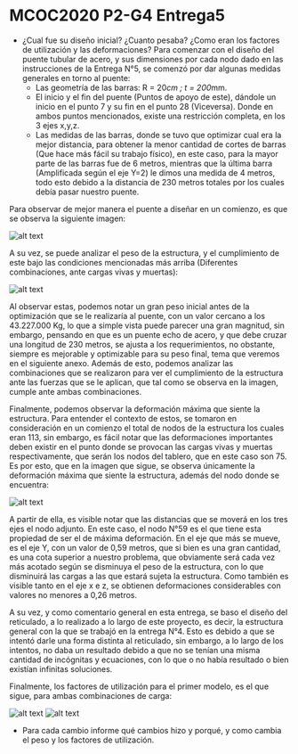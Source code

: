 # MCOC2020 P2-G4 Entrega5

- ¿Cual fue su diseño inicial? ¿Cuanto pesaba? ¿Como eran los factores de utilización y las deformaciones?
Para comenzar con el diseño del puente tubular de acero, y sus dimensiones por cada nodo dado en las instrucciones de la Entrega N°5, se comenzó por dar algunas medidas generales en torno al puente:
  * Las geometría de las barras: R = 20*cm ; t = 200*mm.
  * El inicio y el fin del puente (Puntos de apoyo de este), dándole un inicio en el punto 7 y su fin en el punto 28 (Viceversa). Donde en ambos puntos mencionados, existe una restricción completa, en los 3 ejes x,y,z. 
  * Las medidas de las barras, donde se tuvo que optimizar cual era la mejor distancia, para obtener la menor cantidad de cortes de barras (Que hace más fácil su trabajo físico), en este caso, para la mayor parte de las barras fue de 6 metros, mientras que la última barra (Amplificada según el eje Y=2) le dimos una medida de 4 metros, todo esto debido a la distancia de 230 metros totales por los cuales debía pasar nuestro puente. 

Para observar de mejor manera el puente a diseñar en un comienzo, es que se observa la siguiente imagen: 

![alt text](https://github.com/vjguzman/MCOC2020_P2_G4_Entrega5/blob/main/Informe/reticulado.jpeg)

A su vez, se puede analizar el peso de la estructura, y el cumplimiento de este bajo las condiciones mencionadas más arriba (Diferentes combinaciones, ante cargas vivas y muertas): 

![alt text](https://github.com/vjguzman/MCOC2020_P2_G4_Entrega5/blob/main/Informe/comprobar%20si%20cumple.jpeg)

Al observar estas, podemos notar un gran peso inicial antes de la optimización que se le realizaría al puente, con un valor cercano a los 43.227.000 Kg, lo que a simple vista puede parecer una gran magnitud, sin embargo, pensando en que es un puente echo de acero, y que debe cruzar una longitud de 230 metros, se ajusta a los requerimientos, no obstante, siempre es mejorable y optimizable para su peso final, tema que veremos en el siguiente anexo. Además de esto, podemos analizar las combinaciones que se realizaron para ver el cumplimiento de la estructura ante las fuerzas que se le aplican, que tal como se observa en la imagen, cumple ante ambas combinaciones. 

Finalmente, podemos observar la deformación máxima que siente la estructura. Para entender el contexto de estos, se tomaron en consideración en un comienzo el total de nodos de la estructura los cuales eran 113, sin embargo, es fácil notar que las deformaciones importantes deben existir en el punto donde se provocan las cargas vivas y muertas respectivamente, que serán los nodos del tablero, que en este caso son 75. Es por esto, que en la imagen que sigue, se observa únicamente la deformación máxima que siente la estructura, además del nodo donde se encuentra: 

![alt text](https://github.com/vjguzman/MCOC2020_P2_G4_Entrega5/blob/main/Informe/deformacion%20maxima.jpeg)

A partir de ella, es visible notar que las distancias que se moverá en los tres ejes el nodo adjunto. En este caso, el nodo N°59 es el que tiene esta propiedad de ser el de máxima deformación. En el eje que más se mueve, es el eje Y, con un valor de 0,59 metros, que si bien es una gran cantidad, es una cota superior a nuestro problema, que obviamente será cada vez más acotado según se disminuya el peso de la estructura, con lo que disminuirá las cargas a las que estará sujeta la estructura. Como también es visible tanto en el eje x e z, se obtienen deformaciones considerables con valores no menores a 0,26 metros. 

A su vez, y como comentario general en esta entrega, se baso el diseño del reticulado, a lo realizado a lo largo de este proyecto, es decir, la estructura general con la que se trabajó en la entrega N°4. Esto es debido a que se intentó darle una forma distinta al reticulado, sin embargo, a lo largo de los intentos, no daba un resultado debido a que no se tenían una misma cantidad de incógnitas y ecuaciones, con lo que o no había resultado o bien existían infinitas soluciones.

Finalmente, los factores de utilización para el primer modelo, es el que sigue, para ambas combinaciones de carga:

![alt text](https://github.com/vjguzman/MCOC2020_P2_G4_Entrega5/blob/main/Informe/Fu_Caso1.png)
![alt text](https://github.com/vjguzman/MCOC2020_P2_G4_Entrega5/blob/main/Informe/Fu_Caso2.png)

- Para cada cambio informe qué cambios hizo y porqué, y como cambia el peso y los factores de utilización. 

